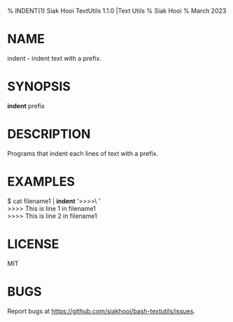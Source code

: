 % INDENT(1) Siak Hooi TextUtils 1.1.0 |Text Utils
% Siak Hooi
% March 2023

# NAME
indent - indent text with a prefix.

# SYNOPSIS
**indent** prefix

# DESCRIPTION
Programs that indent each lines of text with a prefix.

# EXAMPLES
$ cat filename1 | **indent** '>>>>\ '  
\>\>\>\> This is line 1 in filename1  
\>\>\>\> This is line 2 in filename1  

# LICENSE
MIT

# BUGS
Report bugs at https://github.com/siakhooi/bash-textutils/issues.
